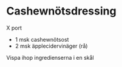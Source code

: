 # Cashewnötsdressing

X port

 - 1 msk cashewnötsost
 - 2 msk äpplecidervinäger (rå)

Vispa ihop ingredienserna i en skål
